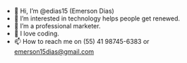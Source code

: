 - 👋 Hi, I’m @edias15 (Emerson Dias)
- 👀 I’m interested in technology helps people get renewed.
- 🌱 I’m a professional marketer.
- 💞️ I love coding.
- 📫 How to reach me on (55) 41 98745-6383 or emerson15dias@gmail.com

<!---
edias15/edias15 is a ✨ special ✨ repository because its `README.md` (this file) appears on your GitHub profile.
You can click the Preview link to take a look at your changes.
--->
